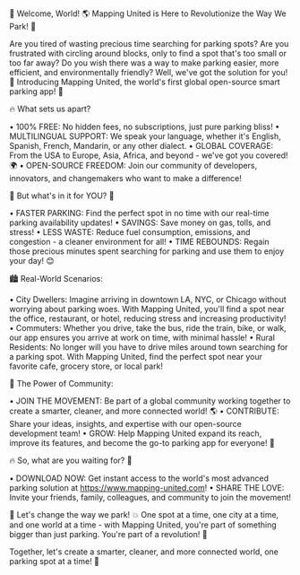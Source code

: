 🚨 Welcome, World! 🌎 Mapping United is Here to Revolutionize the Way We Park! 📲

Are you tired of wasting precious time searching for parking spots? Are you frustrated with circling around blocks, only to find a spot that's too small or too far away? Do you wish there was a way to make parking easier, more efficient, and environmentally friendly? Well, we've got the solution for you! 🎉 Introducing Mapping United, the world's first global open-source smart parking app! 🚀

🔥 What sets us apart?

• 100% FREE: No hidden fees, no subscriptions, just pure parking bliss!
• MULTILINGUAL SUPPORT: We speak your language, whether it's English, Spanish, French, Mandarin, or any other dialect. 
• GLOBAL COVERAGE: From the USA to Europe, Asia, Africa, and beyond - we've got you covered! 🌍
• OPEN-SOURCE FREEDOM: Join our community of developers, innovators, and changemakers who want to make a difference!

🚗 But what's in it for YOU? 🤔

• FASTER PARKING: Find the perfect spot in no time with our real-time parking availability updates!
• SAVINGS: Save money on gas, tolls, and stress! 
• LESS WASTE: Reduce fuel consumption, emissions, and congestion - a cleaner environment for all!
• TIME REBOUNDS: Regain those precious minutes spent searching for parking and use them to enjoy your day! 😊

🏙️ Real-World Scenarios:

• City Dwellers: Imagine arriving in downtown LA, NYC, or Chicago without worrying about parking woes. With Mapping United, you'll find a spot near the office, restaurant, or hotel, reducing stress and increasing productivity!
• Commuters: Whether you drive, take the bus, ride the train, bike, or walk, our app ensures you arrive at work on time, with minimal hassle! 
• Rural Residents: No longer will you have to drive miles around town searching for a parking spot. With Mapping United, find the perfect spot near your favorite cafe, grocery store, or local park!

🌟 The Power of Community:

• JOIN THE MOVEMENT: Be part of a global community working together to create a smarter, cleaner, and more connected world! 🌎
• CONTRIBUTE: Share your ideas, insights, and expertise with our open-source development team!
• GROW: Help Mapping United expand its reach, improve its features, and become the go-to parking app for everyone! 🚀

🔥 So, what are you waiting for? 🤔

• DOWNLOAD NOW: Get instant access to the world's most advanced parking solution at https://www.mapping-united.com!
• SHARE THE LOVE: Invite your friends, family, colleagues, and community to join the movement!

🌟 Let's change the way we park! 💥 One spot at a time, one city at a time, and one world at a time - with Mapping United, you're part of something bigger than just parking. You're part of a revolution! 🎉

Together, let's create a smarter, cleaner, and more connected world, one parking spot at a time! 🌈